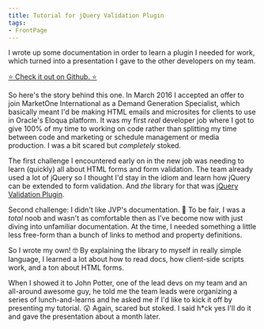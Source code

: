```yaml
---
title: Tutorial for jQuery Validation Plugin
tags:
- FrontPage
---
```


I wrote up some documentation in order to learn a plugin I needed for work, which turned into a presentation I gave to the other developers on my team.

[⭐  Check it out on Github. ⭐](https://github.com/timothyjellison/jquery-validation-plugin-tutorial)

So here's the story behind this one. In March 2016 I accepted an offer to join MarketOne International as a Demand Generation Specialist, which basically meant I'd be making HTML emails and microsites for clients to use in Oracle's Eloqua platform. It was my first *real* developer job where I got to give 100% of my time to working on code rather than splitting my time between code and marketing or schedule management or media production. I was a bit scared but *completely* stoked. 

The first challenge I encountered early on in the new job was needing to learn (quickly) all about HTML forms and form validation. The team already used a lot of jQuery so I thought I'd stay in the idiom and learn how jQuery can be extended to form validation. And *the* library for that was [jQuery Validation Plugin](https://jqueryvalidation.org/).

Second challenge: I didn't like JVP's documentation. 😬  To be fair, I was a *total* noob and wasn't as comfortable then as I've become now with just diving into unfamiliar documentation. At the time, I needed something a little less free-form than a bunch of links to method and property definitions. 

So I wrote my own! 🤓  By explaining the library to myself in really simple language, I learned a lot about how to read docs, how client-side scripts work, and a ton about HTML forms. 

When I showed it to John Potter, one of the lead devs on my team and an all-around awesome guy, he told me the team leads were organizing a series of lunch-and-learns and he asked me if I'd like to kick it off by presenting my tutorial. 😲  Again, scared but stoked. I said h\*ck yes I'll do it and gave the presentation about a month later.